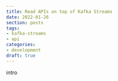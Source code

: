 ```yaml
---
title: Read APIs on top of Kafka Streams
date: 2022-01-26
section: posts
tags:
- kafka-streams
- api
categories:
- development
draft: true
---
```


intro
